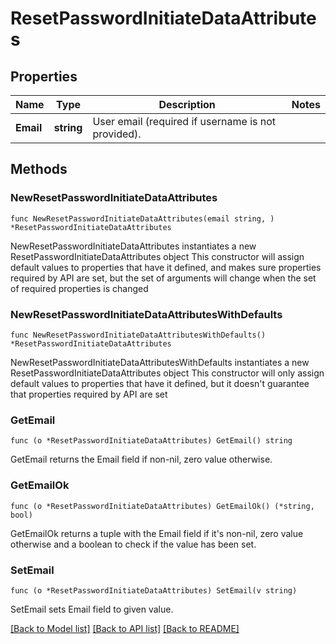 # ResetPasswordInitiateDataAttributes

## Properties

Name | Type | Description | Notes
------------ | ------------- | ------------- | -------------
**Email** | **string** | User email (required if username is not provided). | 

## Methods

### NewResetPasswordInitiateDataAttributes

`func NewResetPasswordInitiateDataAttributes(email string, ) *ResetPasswordInitiateDataAttributes`

NewResetPasswordInitiateDataAttributes instantiates a new ResetPasswordInitiateDataAttributes object
This constructor will assign default values to properties that have it defined,
and makes sure properties required by API are set, but the set of arguments
will change when the set of required properties is changed

### NewResetPasswordInitiateDataAttributesWithDefaults

`func NewResetPasswordInitiateDataAttributesWithDefaults() *ResetPasswordInitiateDataAttributes`

NewResetPasswordInitiateDataAttributesWithDefaults instantiates a new ResetPasswordInitiateDataAttributes object
This constructor will only assign default values to properties that have it defined,
but it doesn't guarantee that properties required by API are set

### GetEmail

`func (o *ResetPasswordInitiateDataAttributes) GetEmail() string`

GetEmail returns the Email field if non-nil, zero value otherwise.

### GetEmailOk

`func (o *ResetPasswordInitiateDataAttributes) GetEmailOk() (*string, bool)`

GetEmailOk returns a tuple with the Email field if it's non-nil, zero value otherwise
and a boolean to check if the value has been set.

### SetEmail

`func (o *ResetPasswordInitiateDataAttributes) SetEmail(v string)`

SetEmail sets Email field to given value.



[[Back to Model list]](../README.md#documentation-for-models) [[Back to API list]](../README.md#documentation-for-api-endpoints) [[Back to README]](../README.md)


